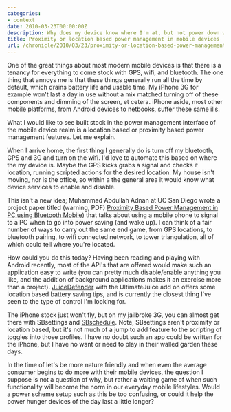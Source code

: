 ```yaml
---
categories:
- context
date: 2010-03-23T00:00:00Z
description: Why does my device know where I'm at, but not power down when needed?
title: Proximity or location based power management in mobile devices
url: /chronicle/2010/03/23/proximity-or-location-based-power-management-in-mobile-devices/
---
```


One of the great things about most modern mobile devices is that there is a tenancy for everything to come stock with GPS, wifi, and bluetooth.  The one thing that annoys me is that these things generally run all the time by default, which drains battery life and usable time.  My iPhone 3G for example won't last a day in use without a mix matched turning off of these components and dimming of the screen, et cetera.  iPhone aside, most other mobile platforms, from Android devices to netbooks, suffer these same ills.

What I would like to see built stock in the power management interface of the mobile device realm is a location based or proximity based power management features.  Let me explain.

When I arrive home, the first thing I generally do is turn off my bluetooth, GPS and 3G and turn on the wifi.  I'd love to automate this based on where the my device is.  Maybe the GPS kicks grabs a signal and checks it location, running scripted actions for the desired location.  My house isn't moving, nor is the office, so within a the general area it would know what device services to enable and disable.

This isn't a new idea; Muhammad Abdullah Adnan at UC San Diego wrote a project paper titled (warning, PDF) <a href="http://mesl.ucsd.edu/gupta/cse237b-f09/ProjectReports/ProximityPowerAdnan.pdf">Proximity Based Power Management in PC using Bluetooth Mobile</a>) that talks about using a mobile phone to signal to a PC when to go into power saving (and wake up).  I can think of a fair number of ways to carry out the same end game, from GPS locations, to bluetooth pairing, to wifi connected network, to tower triangulation, all of which could tell where you're located.

How could you do this today?  Having been reading and playing with Android recently, most of the API's that are offered would make such an application easy to write (you can pretty much disable/enable anything you like, and the addition of background applications makes it an exercise more than a project). <a href="http://www.latedroid.com/2010/01/juicedefender.html">JuiceDefender</a> with the UltimateJuice add on offers some location based battery saving tips, and is currently the closest thing I've seen to the type of control I'm looking for. 

The iPhone stock just won't fly, but on my jailbroke 3G, you can almost get there with SBsettings and <a href="http://www.iclarified.com/entry/index.php?enid=7672">SBschedule</a>.  Note, SBsettings aren't proximity or location based, but it's not much of a jump to add feature to the scripting of toggles into those profiles. I have no doubt such an app could be written for the iPhone, but I have no want or need to play in their walled garden these days.

In the time of let's be more nature friendly and when even the average consumer begins to do more with their mobile devices, the question I suppose is not a question of why, but rather a waiting game of when such functionality will become the norm in our everyday mobile lifestyles.  Would a power scheme setup such as this be too confusing, or could it help the power hunger devices of the day last a little longer?
